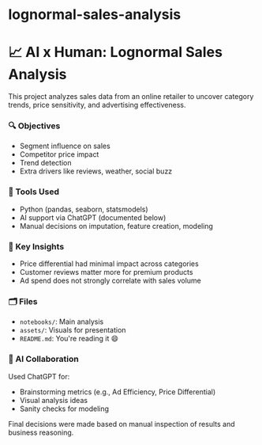 # lognormal-sales-analysis

# 📈 AI x Human: Lognormal Sales Analysis

This project analyzes sales data from an online retailer to uncover category trends, price sensitivity, and advertising effectiveness.

### 🔍 Objectives
- Segment influence on sales
- Competitor price impact
- Trend detection
- Extra drivers like reviews, weather, social buzz

### 🧠 Tools Used
- Python (pandas, seaborn, statsmodels)
- AI support via ChatGPT (documented below)
- Manual decisions on imputation, feature creation, modeling

### 🚀 Key Insights
- Price differential had minimal impact across categories
- Customer reviews matter more for premium products
- Ad spend does not strongly correlate with sales volume

### 🗂️ Files
- `notebooks/`: Main analysis
- `assets/`: Visuals for presentation
- `README.md`: You're reading it 😄

### 🤖 AI Collaboration
Used ChatGPT for:
- Brainstorming metrics (e.g., Ad Efficiency, Price Differential)
- Visual analysis ideas
- Sanity checks for modeling

Final decisions were made based on manual inspection of results and business reasoning.
